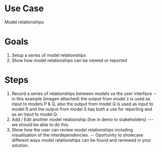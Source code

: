 # Use Case

Model relationships

# Goals

1. Setup a series of model relationships
2. Show how model relationships can be viewed or reported

# Steps

1. Record a series of relationships between models va the user interface
   -- in this example (imagen attached) the output from model z is used as input to models P & Q, also the output from model Q is used as input to model R and the output from model S has both a use for reporting and as an input to model Q.
2. Add / Edit another model relationship (live in demo to stakeholders) --- we should be able to do this.
3. Show how the user can review model relationships including visualisation of the interdependencies.
   -- Oportunity to showcase different ways model relationships can be found and reviewed in your solution.
